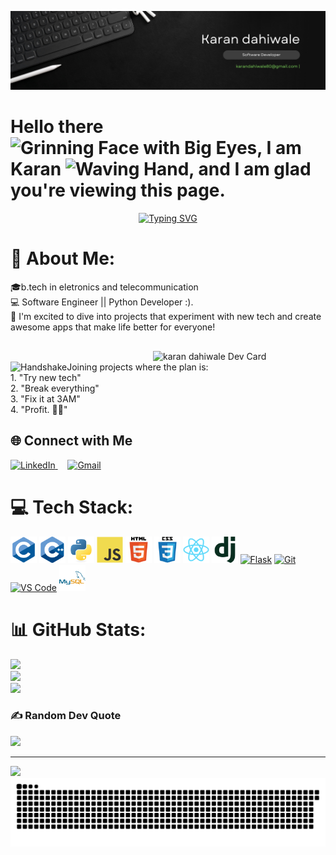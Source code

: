 ![Header](https://github.com/Karan-Dahiwale/Karan-Dahiwale/blob/main/Karan's%20Linkedin%20banner.jpg?raw=true)



# Hello there <img src="https://raw.githubusercontent.com/Tarikul-Islam-Anik/Animated-Fluent-Emojis/master/Emojis/Smilies/Grinning%20Face%20with%20Big%20Eyes.png" alt="Grinning Face with Big Eyes" width=30px />, I am Karan <img src="https://raw.githubusercontent.com/Tarikul-Islam-Anik/Animated-Fluent-Emojis/master/Emojis/Hand%20gestures/Waving%20Hand.png" alt="Waving Hand" width= 35px />, and I am glad you're viewing this page.

<p align="center">
  <a href="https://git.io/typing-svg">
    <img src="https://readme-typing-svg.herokuapp.com?font=Fira+Code&duration=3000&pause=1000&color=58F725&center=true&vCenter=true&width=500&lines=Python+Developer;Backend+Development;Automation+Scripting;Debugging+Code;Building+APIs;Deploying+Applications;Exploring+Libraries;Fixing+Bugs;Writing+Tests;Learning+Everyday+%F0%9F%90%8D" alt="Typing SVG" />
  </a>
</p>





# 💫 About Me:
🎓b.tech in eletronics and telecommunication<br>💻 Software Engineer || Python Developer :).<br>🤝 I'm excited to dive into projects that experiment with new tech and create awesome apps that make life better for everyone!<br>

<div align="left" style="margin-top: 30px;"> 
    <a href="https://app.daily.dev/LuciusFox92" target="_blank">
        <img 
            src="https://user-images.githubusercontent.com/74038190/225813708-98b745f2-7d22-48cf-9150-083f1b00d6c9.gif" 
            width="256" 
            align="right" 
            alt="karan dahiwale Dev Card"
            style="margin-right: 20px;" 
        />
    </a>
</div>


<br> <img src="https://raw.githubusercontent.com/Tarikul-Islam-Anik/Animated-Fluent-Emojis/master/Emojis/Hand%20gestures/Handshake.png" alt="Handshake" width=18px  />Joining projects where the plan is:<br>1. "Try new tech"<br>2. "Break everything"<br>3. "Fix it at 3AM"<br>4. "Profit. 💸🚀"


## 🌐 Connect with Me



<div align="left">
  <a href="https://www.linkedin.com/in/karan-dahiwale/" target="_blank">
    <img src="https://cdn.jsdelivr.net/gh/devicons/devicon/icons/linkedin/linkedin-original.svg" alt="LinkedIn" width="48" height="48" />
  </a>
  &nbsp;&nbsp;&nbsp;
  <a href="mailto:karandahiwale80@gmail.com" target="_blank">
    <img src="https://img.icons8.com/color/48/gmail-new.png" alt="Gmail" width="48" height="48" />
  </a>
</div>




# 💻 Tech Stack: 
<a href="#"><img src="https://raw.githubusercontent.com/devicons/devicon/master/icons/c/c-original.svg" alt="C" width="42" height="42" /></a>
<a href="#"><img src="https://raw.githubusercontent.com/devicons/devicon/master/icons/cplusplus/cplusplus-original.svg" alt="C++" width="42" height="42" /></a>
<a href="#"><img src="https://raw.githubusercontent.com/devicons/devicon/master/icons/python/python-original.svg" alt="Python" width="42" height="42" /></a>
<a href="#"><img src="https://raw.githubusercontent.com/devicons/devicon/master/icons/javascript/javascript-original.svg" alt="JavaScript" width="42" height="42" /></a>
<a href="#"><img src="https://raw.githubusercontent.com/devicons/devicon/master/icons/html5/html5-original-wordmark.svg" alt="HTML5" width="42" height="42" /></a>
<a href="#"><img src="https://raw.githubusercontent.com/devicons/devicon/master/icons/css3/css3-original-wordmark.svg" alt="CSS3" width="42" height="42" /></a>
<a href="#"><img src="https://raw.githubusercontent.com/devicons/devicon/master/icons/react/react-original.svg" alt="React" width="42" height="42" /></a>
<a href="#"><img src="https://raw.githubusercontent.com/devicons/devicon/master/icons/django/django-plain.svg" alt="Django" width="42" height="42" /></a>
<a href="#"><img src="https://cdn.jsdelivr.net/gh/devicons/devicon/icons/flask/flask-original-wordmark.svg" alt="Flask" width="42" height="42" /></a>
<a href="#"><img src="https://www.vectorlogo.zone/logos/git-scm/git-scm-icon.svg" alt="Git" width="42" height="42" /></a>
<a href="https://code.visualstudio.com/"><img src="https://code.visualstudio.com/assets/images/code-stable.png" alt="VS Code" width="40" /></a> 
<a href="#"><img src="https://raw.githubusercontent.com/devicons/devicon/master/icons/mysql/mysql-original-wordmark.svg" alt="MySQL" width="42" height="42" /></a>





# 📊 GitHub Stats:
![](https://github-readme-stats.vercel.app/api?username=Karan-Dahiwale&theme=dark&hide_border=false&include_all_commits=false&count_private=false)<br/>
![](https://nirzak-streak-stats.vercel.app/?user=Karan-Dahiwale&theme=dark&hide_border=false)<br/>
![](https://github-readme-stats.vercel.app/api/top-langs/?username=Karan-Dahiwale&theme=dark&hide_border=false&include_all_commits=false&count_private=false&layout=compact)

### ✍️ Random Dev Quote
![](https://quotes-github-readme.vercel.app/api?type=horizontal&theme=radical)

---
[![](https://visitcount.itsvg.in/api?id=Karan-Dahiwale&icon=0&color=0)](https://visitcount.itsvg.in)
  <picture>
    <source media="(prefers-color-scheme: dark)" srcset="https://raw.githubusercontent.com/Karan-Dahiwale/Karan-Dahiwale/output/github-snake-dark.svg">
    <source media="(prefers-color-scheme: light)" srcset="https://raw.githubusercontent.com/Karan-Dahiwale/Karan-Dahiwale/output/github-snake.svg">
    <img alt="GitHub Snake" src="https://raw.githubusercontent.com/Karan-Dahiwale/Karan-Dahiwale/output/github-snake.svg" style="max-width: 100%; height: auto;">
  </picture>

